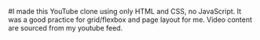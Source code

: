 #I made this YouTube clone using only HTML and CSS, no JavaScript. It was a good practice for grid/flexbox and page layout for me. Video content are sourced from my youtube feed.
